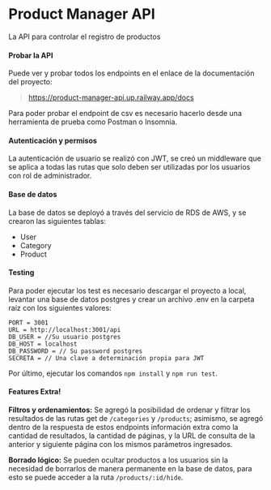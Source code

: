# Product Manager API
La API para controlar el registro de productos

#### Probar la API
Puede ver y probar todos los endpoints en el enlace de la documentación del proyecto:
> https://product-manager-api.up.railway.app/docs

Para poder probar el endpoint de csv es necesario hacerlo desde una herramienta de prueba como Postman o Insomnia.


#### Autenticación y permisos
La autenticación de usuario se realizó con JWT, se creó un middleware que se aplica a todas las rutas que solo deben ser utilizadas por los usuarios con rol de administrador.


#### Base de datos
La base de datos se deployó a través del servicio de RDS de AWS, y se crearon las siguientes tablas:

- User
- Category
- Product


#### Testing
Para poder ejecutar los test es necesario descargar el proyecto a local, levantar una base de datos postgres y crear un archivo .env en la carpeta raíz con los siguientes valores:

	
    PORT = 3001
    URL = http://localhost:3001/api
    DB_USER = //Su usuario postgres
    DB_HOST = localhost
    DB_PASSWORD = // Su password postgres
    SECRETA = // Una clave a determinación propia para JWT

Por último, ejecutar los comandos `npm install` y `npm run test`.


#### Features Extra!
**Filtros y ordenamientos:** Se agregó la posibilidad de ordenar y filtrar los resultados de las rutas get de  `/categories` y `/products`; asimismo, se agregó dentro de la respuesta de estos endpoints información extra como la cantidad de resultados, la cantidad de páginas, y la URL  de consulta de la anterior y siguiente página con los mismos parámetros ingresados.

**Borrado lógico:** Se pueden ocultar productos a los usuarios sin la necesidad de borrarlos de manera permanente en la base de datos, para esto se puede acceder a la ruta `/products/:id/hide`.
